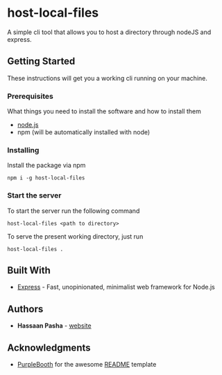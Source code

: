 # host-local-files

A simple cli tool that allows you to host a directory through nodeJS and express.

## Getting Started

These instructions will get you a working cli running on your machine.

### Prerequisites

What things you need to install the software and how to install them

* [node.js](https://nodejs.org/en/download/)
* npm (will be automatically installed with node)

### Installing

Install the package via npm

```
npm i -g host-local-files
```

### Start the server

To start the server run the following command

```
host-local-files <path to directory>
```

To serve the present working directory, just run

```
host-local-files .
```

## Built With

* [Express](https://expressjs.com/) - Fast, unopinionated, minimalist web framework for Node.js

## Authors

* **Hassaan Pasha** - [website](https://hassaanpasha.com)

## Acknowledgments

* [PurpleBooth](https://github.com/PurpleBooth) for the awesome [README](https://gist.github.com/PurpleBooth/109311bb0361f32d87a2) template